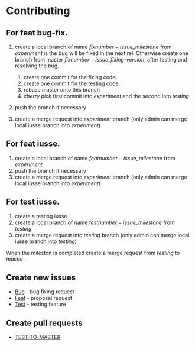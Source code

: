 # Contributing

## For feat bug-fix.

1. create a local branch of name _fix$number-issue\_$milestone_ from _experiment_ is the bug will be fixed in the 
   next rel. Otherwise create one branch from master _fix$number-issue\_$fixing-version_, after testing and resolving
   the bug.

   1. create one commit for the fixing code.
   2. create one commit for the testing code.
   3. rebase master onto this branch
   4. _cherry pick_ first commit into _experiment_ and the second into _testing_

2. push the branch if necessary
3. create a merge request into _experiment_ branch (only admin can merge local iusse branch into _experiment_)

## For feat iusse.

1. create a local branch of name _feat$number-issue\_$milestone_ from _experiment_
2. push the branch if necessary
3. create a merge request into _experiment_ branch (only admin can merge local iusse branch into _experiment_)

## For test iusse.

1. create a testing iusse
2. create a local branch of name _test$number-issue\_$milestone_ from _testing_
3. create a merge request into _testing_ branch (only admin can merge local iusse branch into _testing_)

When the mileston is completed create a merge request from _testing_ to _master_.

## Create new issues

- [Bug](https://github.com/dual-lab/webpushprotocol/issues/new?template=Bug.md) - bug fixing request
- [Feat](https://github.com/dual-lab/webpushprotocol/issues/new?template=Feat.md) - proposal request
- [Test](https://github.com/dual-lab/webpushprotocol/issues/new?template=Test.md) - testing feature

## Create pull requests

- [TEST-TO-MASTER](https://github.com/dual-lab/webpushprotocol/pull/new/testing?template=Pull_Request.md)
